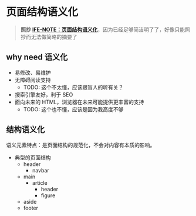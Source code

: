<!--
 * @Author: East
 * @Date: 2021-11-12 19:47:47
 * @LastEditTime: 2021-11-12 19:55:56
 * @LastEditors: Please set LastEditors
 * @Description: 页面结构语义化的学习
 * @FilePath: \forward-intermediate\HTML\语义化.md
-->

# 页面结构语义化

> **照抄 [IFE-NOTE：页面结构语义化](https://rainylog.com/post/ife-note-1/)**，因为已经足够简洁明了了，好像只能照抄而无法做简略的摘要了

## why need 语义化

- 易修改、易维护
- 无障碍阅读支持
  - TODO: 这个不太懂，应该跟盲人的听有关？
- 搜索引擎友好，利于 SEO
- 面向未来的 HTML，浏览器在未来可能提供更丰富的支持
  - TODO: 这个也不懂，应该是因为我高度不够

## 结构语义化

语义元素特点：是页面结构的规范化，不会对内容有本质的影响。

- 典型的页面结构
  - header
    - navbar
  - main
    - article
      - header
      - figure
  - aside
  - footer
